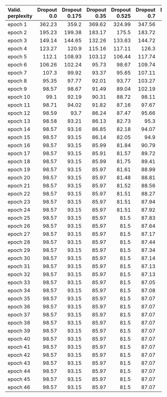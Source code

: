 | Valid. perplexity   |   Dropout 0.0 |   Dropout 0.175 |   Dropout 0.35 |   Dropout 0.525 |   Dropout 0.7 |   Dropout 0.875 |
|:--------------------|--------------:|----------------:|---------------:|----------------:|--------------:|----------------:|
| epoch 1             |        362.23 |          359.2  |         369.62 |          324.99 |        347.56 |          354.89 |
| epoch 2             |        195.23 |          199.38 |         183.17 |          175.5  |        183.72 |          265.94 |
| epoch 3             |        149.14 |          144.65 |         132.26 |          133.63 |        144.72 |          233.95 |
| epoch 4             |        123.27 |          120.9  |         115.16 |          117.11 |        126.3  |          218.54 |
| epoch 5             |        112.1  |          108.93 |         103.12 |          106.44 |        117.74 |          202.7  |
| epoch 6             |        106.26 |          102.24 |          95.73 |           98.67 |        109.74 |          198.72 |
| epoch 7             |        107.3  |           99.92 |          93.37 |           95.65 |        107.11 |          195.18 |
| epoch 8             |         95.35 |           97.77 |          92.01 |           93.77 |        103.27 |          189.14 |
| epoch 9             |         98.57 |           98.67 |          91.49 |           89.04 |        102.19 |          184.52 |
| epoch 10            |         99.1  |           92.19 |          90.31 |           88.72 |         98.11 |          181.88 |
| epoch 11            |         98.71 |           94.02 |          91.82 |           87.16 |         97.67 |          179.73 |
| epoch 12            |         98.59 |           93.7  |          86.24 |           87.47 |         95.66 |          179.22 |
| epoch 13            |         98.58 |           93.21 |          86.13 |           82.73 |         95.3  |          176.5  |
| epoch 14            |         98.57 |           93.16 |          86.85 |           82.18 |         94.07 |          175.4  |
| epoch 15            |         98.57 |           93.15 |          86.14 |           82.05 |         94.9  |          173.23 |
| epoch 16            |         98.57 |           93.15 |          85.99 |           81.84 |         90.79 |          172.66 |
| epoch 17            |         98.57 |           93.15 |          85.91 |           81.57 |         89.72 |          174.85 |
| epoch 18            |         98.57 |           93.15 |          85.99 |           81.75 |         89.41 |          169.77 |
| epoch 19            |         98.57 |           93.15 |          85.97 |           81.61 |         88.99 |          167.21 |
| epoch 20            |         98.57 |           93.15 |          85.97 |           81.48 |         88.81 |          166.14 |
| epoch 21            |         98.57 |           93.15 |          85.97 |           81.52 |         88.56 |          164.48 |
| epoch 22            |         98.57 |           93.15 |          85.97 |           81.51 |         88.27 |          163.18 |
| epoch 23            |         98.57 |           93.15 |          85.97 |           81.51 |         87.94 |          160.39 |
| epoch 24            |         98.57 |           93.15 |          85.97 |           81.51 |         87.92 |          160.51 |
| epoch 25            |         98.57 |           93.15 |          85.97 |           81.5  |         87.83 |          160.29 |
| epoch 26            |         98.57 |           93.15 |          85.97 |           81.5  |         87.64 |          159.82 |
| epoch 27            |         98.57 |           93.15 |          85.97 |           81.5  |         87.17 |          159.58 |
| epoch 28            |         98.57 |           93.15 |          85.97 |           81.5  |         87.44 |          159    |
| epoch 29            |         98.57 |           93.15 |          85.97 |           81.5  |         87.34 |          158.78 |
| epoch 30            |         98.57 |           93.15 |          85.97 |           81.5  |         87.14 |          158.36 |
| epoch 31            |         98.57 |           93.15 |          85.97 |           81.5  |         87.13 |          157.85 |
| epoch 32            |         98.57 |           93.15 |          85.97 |           81.5  |         87.13 |          157.48 |
| epoch 33            |         98.57 |           93.15 |          85.97 |           81.5  |         87.05 |          157.07 |
| epoch 34            |         98.57 |           93.15 |          85.97 |           81.5  |         87.08 |          157.06 |
| epoch 35            |         98.57 |           93.15 |          85.97 |           81.5  |         87.07 |          156.49 |
| epoch 36            |         98.57 |           93.15 |          85.97 |           81.5  |         87.07 |          156.04 |
| epoch 37            |         98.57 |           93.15 |          85.97 |           81.5  |         87.07 |          155.9  |
| epoch 38            |         98.57 |           93.15 |          85.97 |           81.5  |         87.07 |          154.85 |
| epoch 39            |         98.57 |           93.15 |          85.97 |           81.5  |         87.07 |          154.92 |
| epoch 40            |         98.57 |           93.15 |          85.97 |           81.5  |         87.07 |          154.69 |
| epoch 41            |         98.57 |           93.15 |          85.97 |           81.5  |         87.07 |          154.64 |
| epoch 42            |         98.57 |           93.15 |          85.97 |           81.5  |         87.07 |          154.25 |
| epoch 43            |         98.57 |           93.15 |          85.97 |           81.5  |         87.07 |          154.26 |
| epoch 44            |         98.57 |           93.15 |          85.97 |           81.5  |         87.07 |          154.27 |
| epoch 45            |         98.57 |           93.15 |          85.97 |           81.5  |         87.07 |          154.26 |
| epoch 46            |         98.57 |           93.15 |          85.97 |           81.5  |         87.07 |          154.27 |